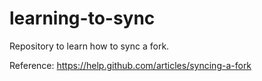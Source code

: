 learning-to-sync
================

Repository to learn how to sync a fork.

Reference:
https://help.github.com/articles/syncing-a-fork
